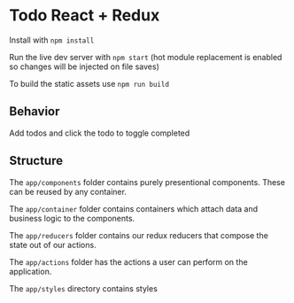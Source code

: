 # Todo React + Redux

Install with `npm install`

Run the live dev server with `npm start` (hot module replacement is enabled so changes will be injected on file saves)

To build the static assets use `npm run build`

## Behavior

Add todos and click the todo to toggle completed

## Structure

The `app/components` folder contains purely presentional components. These can be reused by any container.

The `app/container` folder contains containers which attach data and business logic to the components.

The `app/reducers` folder contains our redux reducers that compose the state out of our actions.

The `app/actions` folder has the actions a user can perform on the application.

The `app/styles` directory contains styles
